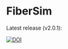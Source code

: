 # FiberSim

Latest release (v2.0.1):

[![DOI](https://zenodo.org/badge/DOI/10.5281/zenodo.5639732.svg)](https://doi.org/10.5281/zenodo.5639732)









